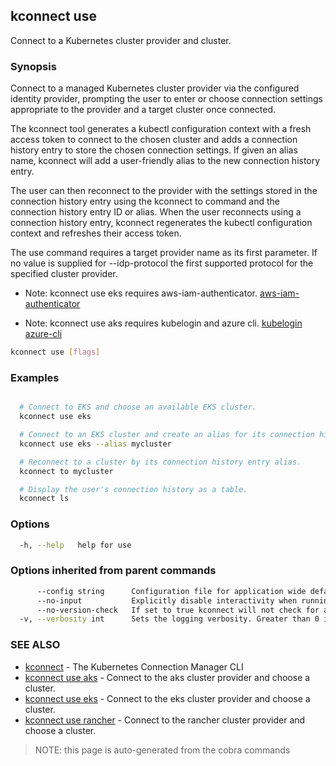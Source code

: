 ## kconnect use

Connect to a Kubernetes cluster provider and cluster.

### Synopsis


Connect to a managed Kubernetes cluster provider via the configured identity
provider, prompting the user to enter or choose connection settings appropriate
to the provider and a target cluster once connected.

The kconnect tool generates a kubectl configuration context with a fresh access
token to connect to the chosen cluster and adds a connection history entry to
store the chosen connection settings.  If given an alias name, kconnect will add
a user-friendly alias to the new connection history entry.

The user can then reconnect to the provider with the settings stored in the
connection history entry using the kconnect to command and the connection history
entry ID or alias.  When the user reconnects using a connection history entry,
kconnect regenerates the kubectl configuration context and refreshes their access
token.

The use command requires a target provider name as its first parameter. If no
value is supplied for --idp-protocol the first supported protocol for the
specified cluster provider.

* Note: kconnect use eks requires aws-iam-authenticator.
  [aws-iam-authenticator](https://github.com/kubernetes-sigs/aws-iam-authenticator)

* Note: kconnect use aks requires kubelogin and azure cli.
  [kubelogin](https://github.com/Azure/kubelogin)
  [azure-cli](https://github.com/Azure/azure-cli)


```bash
kconnect use [flags]
```

### Examples

```bash

  # Connect to EKS and choose an available EKS cluster.
  kconnect use eks

  # Connect to an EKS cluster and create an alias for its connection history entry.
  kconnect use eks --alias mycluster

  # Reconnect to a cluster by its connection history entry alias.
  kconnect to mycluster

  # Display the user's connection history as a table.
  kconnect ls

```

### Options

```bash
  -h, --help   help for use
```

### Options inherited from parent commands

```bash
      --config string      Configuration file for application wide defaults. (default "$HOME/.kconnect/config.yaml")
      --no-input           Explicitly disable interactivity when running in a terminal
      --no-version-check   If set to true kconnect will not check for a newer version
  -v, --verbosity int      Sets the logging verbosity. Greater than 0 is debug and greater than 9 is trace.
```

### SEE ALSO

* [kconnect](index.md)	 - The Kubernetes Connection Manager CLI
* [kconnect use aks](use_aks.md)	 - Connect to the aks cluster provider and choose a cluster.
* [kconnect use eks](use_eks.md)	 - Connect to the eks cluster provider and choose a cluster.
* [kconnect use rancher](use_rancher.md)	 - Connect to the rancher cluster provider and choose a cluster.


> NOTE: this page is auto-generated from the cobra commands
